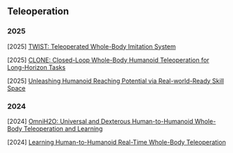 ## Teleoperation

### 2025

[2025] [TWIST: Teleoperated Whole-Body Imitation System](https://arxiv.org/abs/2505.02833)

[2025] [CLONE: Closed-Loop Whole-Body Humanoid Teleoperation for Long-Horizon Tasks](https://arxiv.org/abs/2506.08931)

[2025] [Unleashing Humanoid Reaching Potential via Real-world-Ready Skill Space](https://arxiv.org/abs/2505.10918)



### 2024

[2024] [OmniH2O: Universal and Dexterous Human-to-Humanoid Whole-Body Teleoperation and Learning](https://arxiv.org/abs/2406.08858)

[2024] [Learning Human-to-Humanoid Real-Time Whole-Body Teleoperation](https://arxiv.org/abs/2403.04436)